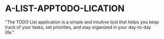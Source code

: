 # A-LIST-APPTODO-LICATION
"The TODO List application is a simple and intuitive tool that helps you keep track of your tasks, set priorities, and stay organized in your day-to-day life."

